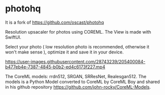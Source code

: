 # photohq

It is a fork of https://github.com/oscast/photohq

Resolution upsacaler for photos using COREML.  The View is made with SwiftUI.

Select your photo ( low resolution photo is recommended, otherwise it won't make sense ), optimize it and save it in your device.

https://user-images.githubusercontent.com/28743239/205400084-b477eb4e-7387-4845-b0b2-ed4c6173f227.mp4

The CoreML models:  rrdn512, SRGAN, SRResNet, Realesgan512. The models is a Python Model converted to CoreML by CoreML Boy and shared in his github repository https://github.com/john-rocky/CoreML-Models.
